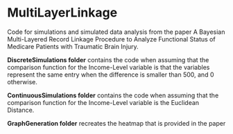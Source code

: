 # MultiLayerLinkage
Code for simulations and simulated data analysis from the paper A Bayesian Multi-Layered Record Linkage Procedure to Analyze Functional Status of Medicare Patients with Traumatic Brain Injury. 

**DiscreteSimulations folder** contains the code when assuming that the comparison function for the Income-Level variable is that the variables represent the same entry when the difference is smaller than 500, and 0 otherwise.

**ContinuousSimulations folder** contains the code when assuming that the comparison function for the Income-Level variable is the Euclidean Distance.

**GraphGeneration folder** recreates the heatmap that is provided in the paper


